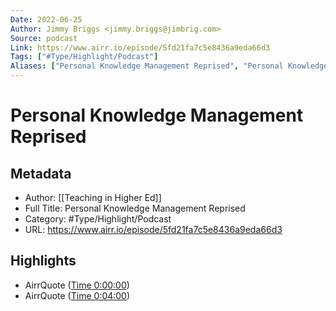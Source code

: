 ```yaml
---
Date: 2022-06-25
Author: Jimmy Briggs <jimmy.briggs@jimbrig.com>
Source: podcast
Link: https://www.airr.io/episode/5fd21fa7c5e8436a9eda66d3
Tags: ["#Type/Highlight/Podcast"]
Aliases: ["Personal Knowledge Management Reprised", "Personal Knowledge Management Reprised"]
---
```

# Personal Knowledge Management Reprised

## Metadata
- Author: [[Teaching in Higher Ed]]
- Full Title: Personal Knowledge Management Reprised
- Category: #Type/Highlight/Podcast
- URL: https://www.airr.io/episode/5fd21fa7c5e8436a9eda66d3

## Highlights
- AirrQuote ([Time 0:00:00](https://www.airr.io/quote/5fd253fdc823b2f312919c0f))
- AirrQuote ([Time 0:04:00](https://www.airr.io/quote/5fd253e8c823b26853919c0d))
